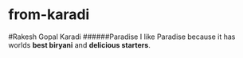 # from-karadi
#Rakesh Gopal Karadi
######Paradise 
I like Paradise because it has worlds **best biryani** and **delicious starters**.
